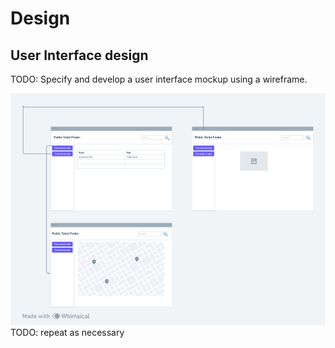 # Design

## User Interface design
TODO: Specify and develop a user interface mockup using a wireframe.

![Insert your wireframe/wireflow here](images/PublicToilet.png)
TODO: repeat as necessary
